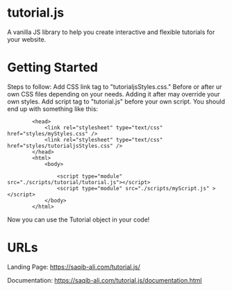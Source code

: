 # tutorial.js

A vanilla JS library to help you create interactive and flexible tutorials for your website.

# Getting Started
Steps to follow:
Add CSS link tag to "tutorialjsStyles.css." Before or after ur own CSS files depending on your needs. Adding it after may override your own styles.
Add script tag to "tutorial.js" before your own script. You should end up with something like this:

<!DOCTYPE html>
            <head>
                <link rel="stylesheet" type="text/css" href="styles/myStyles.css" />
                <link rel="stylesheet" type="text/css" href="styles/tutorialjsStyles.css" />
            </head>
            <html>
                <body>
                
                    <script type="module" src="./scripts/tutorial/tutorial.js"></script>
                    <script type="module" src="./scripts/myScript.js" ></script>
                </body>
            </html>
            

Now you can use the Tutorial object in your code!

# URLs
Landing Page: https://saqib-ali.com/tutorial.js/

Documentation: https://saqib-ali.com/tutorial.js/documentation.html
